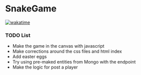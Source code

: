 # SnakeGame
<a href="https://wakatime.com/badge/user/4d7cba27-356c-4898-8644-d8131f277db0/project/476d518d-5fce-4afd-8337-802c167cf43a"><img src="https://wakatime.com/badge/user/4d7cba27-356c-4898-8644-d8131f277db0/project/476d518d-5fce-4afd-8337-802c167cf43a.svg" alt="wakatime"></a>
<h3>TODO List</h1>
<ul>
  <li>Make the game in the canvas with javascript</li>
  <li>Make corrections around the css files and html index</li>
  <li>Add easter eggs</li>
  <li>Try using pre-maked entities from Mongo with the endpoint</li>
  <li>Make the logic for post a player</li>
</ul>

